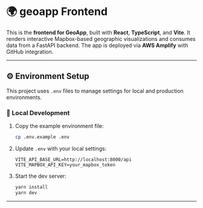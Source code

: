 # 🌍 geoapp Frontend

This is the **frontend for GeoApp**, built with **React**, **TypeScript**, and **Vite**. It renders interactive Mapbox-based geographic visualizations and consumes data from a FastAPI backend. The app is deployed via **AWS Amplify** with GitHub integration.

---

## ⚙️ Environment Setup

This project uses `.env` files to manage settings for local and production environments.

### 🧪 Local Development

1. Copy the example environment file:

   ```bash
   cp .env.example .env
   ```

2. Update `.env` with your local settings:

   ```env
   VITE_API_BASE_URL=http://localhost:8000/api
   VITE_MAPBOX_API_KEY=your_mapbox_token
   ```

3. Start the dev server:

   ```bash
   yarn install
   yarn dev
   ```

---


